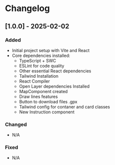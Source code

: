 # Changelog

## [1.0.0] - 2025-02-02
### Added
- Initial project setup with Vite and React
- Core dependencies installed:
  - TypeScript + SWC
  - ESLint for code quality
  - Other essential React dependencies
  - Tailwind Installation
  - React Compiler
  - Open Layer dependencies Installed
  - MapComponent created
  - Draw lines features
  - Button to download files .gpx
  - Tailwind config for contaner and card classes
  - New Instruction component

### Changed
- N/A

### Fixed
- N/A